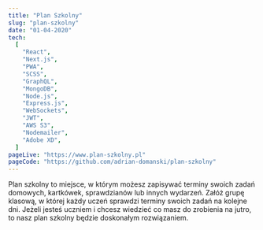 ```yaml
---
title: "Plan Szkolny"
slug: "plan-szkolny"
date: "01-04-2020"
tech:
  [
    "React",
    "Next.js",
    "PWA",
    "SCSS",
    "GraphQL",
    "MongoDB",
    "Node.js",
    "Express.js",
    "WebSockets",
    "JWT",
    "AWS S3",
    "Nodemailer",
    "Adobe XD",
  ]
pageLive: "https://www.plan-szkolny.pl"
pageCode: "https://github.com/adrian-domanski/plan-szkolny"
---
```


Plan szkolny to miejsce, w którym możesz zapisywać terminy swoich zadań domowych, kartkówek, sprawdzianów lub innych wydarzeń. Załóż grupę klasową, w której każdy uczeń sprawdzi terminy swoich zadań na kolejne dni. Jeżeli jesteś uczniem i chcesz wiedzieć co masz do zrobienia na jutro, to nasz plan szkolny będzie doskonałym rozwiązaniem.
